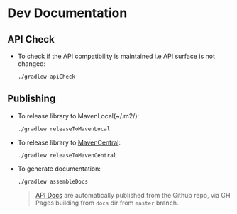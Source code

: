 # Dev Documentation

## API Check

- To check if the API compatibility is maintained i.e API surface is not changed:

  ```sh
  ./gradlew apiCheck
  ```

## Publishing

- To release library to MavenLocal(~/.m2/):

  ```sh
  ./gradlew releaseToMavenLocal
  ```

- To release library
  to [MavenCentral](https://search.maven.org/artifact/com.github.nisrulz/devicetypektx):

  ```sh
  ./gradlew releaseToMavenCentral
  ```

- To generate documentation:

  ```sh
  ./gradlew assembleDocs
  ```
  > [API Docs](http://nisrulz.com/device-type-ktx/) are automatically published from the Github
  repo, via GH Pages building from `docs` dir from `master` branch.